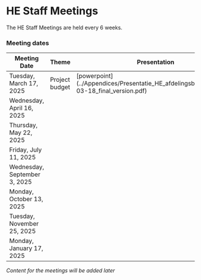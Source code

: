 # HE Staff Meetings

The HE Staff Meetings are held every 6 weeks.

### Meeting dates

| Meeting Date          | Theme         | Presentation     |
|-----------------------|--------------------|---------------------|
| Tuesday, March 17, 2025   |      Project budget           | [powerpoint] (../Appendices/Presentatie_HE_afdelingsbestuur_2025-03-18_final_version.pdf)
| Wednesday, April 16, 2025 |                |                     |
| Thursday, May 22, 2025  |                  |                     |
| Friday, July 11, 2025    |                  |                     |
| Wednesday, September 3, 2025 |            |                     |
| Monday, October 13, 2025 |              |                     |
| Tuesday, November 25, 2025 |               |                     |
| Monday, January 17, 2025 |                  |                     |


*Content for the meetings will be added later*

